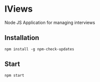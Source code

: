 IViews
================================================

Node JS Application for managing interviews

## Installation

```
npm install -g npm-check-updates
```

## Start

```
npm start
```